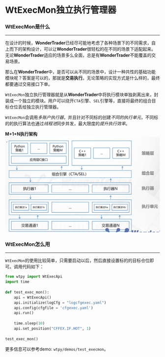 # WtExecMon独立执行管理器

### WtExecMon是什么
---
在设计的时候，**WonderTrader**已经尽可能地考虑了各种场景下的不同需求，自上而下的架构设计，可以让**WonderTrader**很轻松的在不同的场景下适配起来。无论**WonderTrader**适应的场景多么全面，总是有**WonderTrader**不能覆盖的交易场景。

那么在**WonderTrader**中，是否可以从不同的场景中，设计一种共性的基础功能模块呢？答案是可以的，那就是**交易执行**。无论策略的实现方式是什么样的，最终都要通过交易接口下单。

`WtExecMon`独立执行管理器就是从**WonderTrader**中将执行模块单独剥离出来，封装成一个独立的模块。用户可以绕开`CTA`引擎、`SEL`引擎等，直接将最终的组合目标仓位丢给独立执行管理器。

`WtExecMon`会调用*多账户执行器*，并且针对不同标的创建*不同的执行单元*，不同标的的执行算法也通过*线程池*同步并发，最大限度的*提升执行效率*。

**M+1+N执行架构**
![](../images/m1n.png)

### WtExecMon怎么用
---
`WtExecMon`的使用比较简单，只需要启动以后，然后直接设置标的的目标仓位即可。调用代码如下：
```py
from wtpy import WtExecApi
import time

def test_exec_mon():
    api = WtExecApi()
    api.initialize(logCfg = "logcfgexec.yaml")
    api.config(cfgfile = 'cfgexec.yaml')
    api.run()

    time.sleep(10)
    api.set_position("CFFEX.IF.HOT", 1)

test_exec_mon()
```
更多信息可以参考demo: `wtpy/demos/test_execmon`。